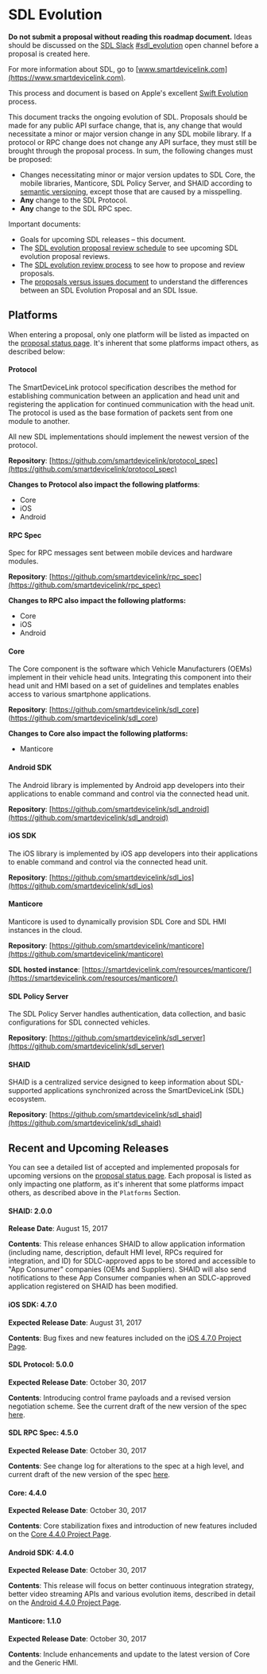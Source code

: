 # SDL Evolution
**Do not submit a proposal without reading this roadmap document.** Ideas should be discussed on the [SDL Slack][sdl_slack] [#sdl_evolution][sdl_evolution_channel] open channel before a proposal is created here.

For more information about SDL, go to [www.smartdevicelink.com](https://www.smartdevicelink.com).

This process and document is based on Apple's excellent [Swift Evolution](https://github.com/apple/swift-evolution) process.

This document tracks the ongoing evolution of SDL. Proposals should be made for any public API surface change, that is, any change that would necessitate a minor or major version change in any SDL mobile library. If a protocol or RPC change does not change any API surface, they must still be brought through the proposal process. In sum, the following changes must be proposed:

* Changes necessitating minor or major version updates to SDL Core, the mobile libraries, Manticore, SDL Policy Server, and SHAID according to [semantic versioning](http://www.semver.org), except those that are caused by a misspelling.
* **Any** change to the SDL Protocol.
* **Any** change to the SDL RPC spec.

Important documents:

* Goals for upcoming SDL releases – this document.
* The [SDL evolution proposal review schedule](https://smartdevicelink.github.io/sdl_evolution/) to see upcoming SDL evolution proposal reviews.
* The [SDL evolution review process](process.md) to see how to propose and review proposals.
* The [proposals versus issues document](proposals_versus_issues.md) to understand the differences between an SDL Evolution Proposal and an SDL Issue.

## Platforms
When entering a proposal, only one platform will be listed as impacted on the [proposal status page][proposal-status].  It's inherent that some platforms impact others, as described below:

#### Protocol
The SmartDeviceLink protocol specification describes the method for establishing communication between an application and head unit and registering the application for continued communication with the head unit. The protocol is used as the base formation of packets sent from one module to another.

All new SDL implementations should implement the newest version of the protocol.

**Repository**: [https://github.com/smartdevicelink/protocol_spec](https://github.com/smartdevicelink/protocol_spec)

**Changes to Protocol also impact the following platforms**:

- Core
- iOS
- Android
 
#### RPC Spec
Spec for RPC messages sent between mobile devices and hardware modules.

**Repository**: [https://github.com/smartdevicelink/rpc_spec](https://github.com/smartdevicelink/rpc_spec)

**Changes to RPC also impact the following platforms:**

- Core
- iOS
- Android

#### Core
The Core component is the software which Vehicle Manufacturers (OEMs) implement in their vehicle head units. Integrating this component into their head unit and HMI based on a set of guidelines and templates enables access to various smartphone applications.

**Repository**: [https://github.com/smartdevicelink/sdl_core] (https://github.com/smartdevicelink/sdl_core)

**Changes to Core also impact the following platforms:**

- Manticore

#### Android SDK
The Android library is implemented by Android app developers into their applications to enable command and control via the connected head unit.

**Repository**: [https://github.com/smartdevicelink/sdl_android](https://github.com/smartdevicelink/sdl_android)

#### iOS SDK
The iOS library is implemented by iOS app developers into their applications to enable command and control via the connected head unit.

**Repository**: [https://github.com/smartdevicelink/sdl_ios](https://github.com/smartdevicelink/sdl_ios)

#### Manticore 
Manticore is used to dynamically provision SDL Core and SDL HMI instances in the cloud.

**Repository**: [https://github.com/smartdevicelink/manticore](https://github.com/smartdevicelink/manticore)

**SDL hosted instance**: [https://smartdevicelink.com/resources/manticore/](https://smartdevicelink.com/resources/manticore/)

#### SDL Policy Server 
The SDL Policy Server handles authentication, data collection, and basic configurations for SDL connected vehicles.

**Repository**: [https://github.com/smartdevicelink/sdl_server](https://github.com/smartdevicelink/sdl_server)

#### SHAID 
SHAID is a centralized service designed to keep information about SDL-supported applications synchronized across the SmartDeviceLink (SDL) ecosystem.

**Repository**: [https://github.com/smartdevicelink/sdl_shaid](https://github.com/smartdevicelink/sdl_shaid)

## Recent and Upcoming Releases
You can see a detailed list of accepted and implemented proposals for upcoming versions on the [proposal status page][proposal-status].  Each proposal is listed as only impacting one platform, as it's inherent that some platforms impact others, as described above in the `Platforms` Section.

#### SHAID: 2.0.0
**Release Date**: August 15, 2017

**Contents**: This release enhances SHAID to allow application information (including name, description, default HMI level, RPCs required for integration, and ID) for SDLC-approved apps to be stored and accessible to "App Consumer" companies (OEMs and Suppliers).  SHAID will also send notifications to these App Consumer companies when an SDLC-approved application registered on SHAID has been modified.


#### iOS SDK: 4.7.0
**Expected Release Date**: August 31, 2017

**Contents**: Bug fixes and new features included on the [iOS 4.7.0 Project Page](https://github.com/smartdevicelink/sdl_ios/projects/5).


#### SDL Protocol: 5.0.0
**Expected Release Date**: October 30, 2017

**Contents**: Introducing control frame payloads and a revised version negotiation scheme.  See the current draft of the new version of the spec [here](https://github.com/smartdevicelink/protocol_spec/pull/9).


#### SDL RPC Spec: 4.5.0
**Expected Release Date**: October 30, 2017

**Contents**: See change log for alterations to the spec at a high level, and current draft of the new version of the spec [here](https://github.com/smartdevicelink/rpc_spec/pull/25).


#### Core: 4.4.0
**Expected Release Date**: October 30, 2017

**Contents**: Core stabilization fixes and introduction of new features included on the [Core 4.4.0 Project Page](https://github.com/smartdevicelink/sdl_core/projects/7).


#### Android SDK: 4.4.0
**Expected Release Date**: October 30, 2017

**Contents**: This release will focus on better continuous integration strategy, better video streaming APIs and various evolution items, described in detail on the [Android 4.4.0 Project Page](https://github.com/smartdevicelink/sdl_android/projects/4).


#### Manticore: 1.1.0
**Expected Release Date**: October 30, 2017

**Contents**: Include enhancements and update to the latest version of Core and the Generic HMI.




[sdl_slack]: http://slack.smartdevicelink.com "SDL Slack"
[sdl_evolution_channel]: https://smartdevicelink.slack.com/messages/sdl_evolution/ "sdl_evolution slack channel"
[proposal-status]: https://smartdevicelink.github.io/sdl_evolution/
